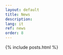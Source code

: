 ```yaml
---
layout: default
title: News
description: 
lang: it
ref: news
order: 8
---
```


<main class="container my-5" markdown="1">
    {% include posts.html %}
</main>
